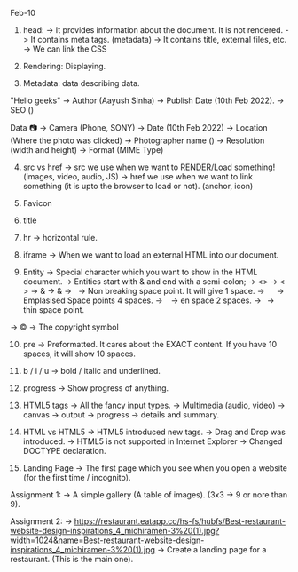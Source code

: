 Feb-10

1. head:
-> It provides information about the document. It is not rendered.
-> It contains meta tags. (metadata)
-> It contains title, external files, etc.
-> We can link the CSS

2. Rendering: Displaying.

3. Metadata: data describing data.

"Hello geeks"
-> Author (Aayush Sinha)
-> Publish Date (10th Feb 2022).
-> SEO ()

Data
📷
-> Camera (Phone, SONY)
-> Date (10th Feb 2022)
-> Location (Where the photo was clicked)
-> Photographer name ()
-> Resolution (width and height)
-> Format (MIME Type)


4. src vs href
-> src we use when we want to RENDER/Load something! (images, video, audio, JS)
-> href we use when we want to link something (it is upto the browser to load or not). (anchor, icon)

5. Favicon
6. title

7. hr -> horizontal rule.
8. iframe -> When we want to load an external HTML into our document.
9. Entity -> Special character which you want to show in the HTML document.
-> Entities start with & and end with a semi-colon;
-> <> -> &lt; &gt;
-> & -> &amp;
-> &nbsp; -> Non breaking space point. It will give 1 space.
-> &emsp; -> Emplasised Space points 4 spaces.
-> &ensp; -> en space 2 spaces.
-> &thinsp; -> thin space point.

-> &copy; -> The copyright symbol

10. pre -> Preformatted. It cares about the EXACT content. If you have 10 spaces, it will show 10 spaces.

11. b / i / u -> bold / italic and underlined.

13. progress -> Show progress of anything.

12. HTML5 tags
-> All the fancy input types.
-> Multimedia (audio, video)
-> canvas
-> output
-> progress
-> details and summary.

13. HTML vs HTML5
-> HTML5 introduced new tags.
-> Drag and Drop was introduced.
-> HTML5 is not supported in Internet Explorer
-> Changed DOCTYPE declaration.

14. Landing Page -> The first page which you see when you open a website (for the first time / incognito).

Assignment 1:
-> A simple gallery (A table of images). (3x3 -> 9 or nore than 9).

Assignment 2:
-> https://restaurant.eatapp.co/hs-fs/hubfs/Best-restaurant-website-design-inspirations_4_michiramen-3%20(1).jpg?width=1024&name=Best-restaurant-website-design-inspirations_4_michiramen-3%20(1).jpg
-> Create a landing page for a restaurant. (This is the main one).